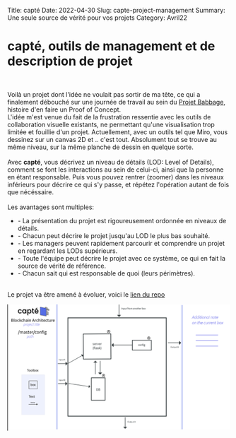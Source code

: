 Title: capté
Date: 2022-04-30
Slug: capte-project-management
Summary: Une seule source de vérité pour vos projets
Category: Avril22

<div id="left">
    <h1>capté, outils de management et de description de projet</h1>
    <br>
    <p>
    Voilà un projet dont l'idée ne voulait pas sortir de ma tête, ce qui a finalement débouché
    sur une journée de travail au sein du <a href="https://github.com/ProjectBabbage">Projet Babbage</a>, histoire d'en faire un Proof of Concept. <br>
    L'idée m'est venue du fait de la frustration ressentie avec les outils de collaboration visuelle existants, ne permettant
    qu'une visualisation trop limitée et fouillie d'un projet. Actuellement, avec un outils tel que Miro,
    vous dessinez sur un canvas 2D et .. c'est tout. Absolument tout se trouve au même niveau, sur la même planche de dessin en quelque sorte.
    <br>
    <br>
    Avec <b>capté</b>, vous décrivez un niveau de détails (LOD: Level of Details), comment se font les interactions au sein de celui-ci, ainsi que la personne en étant responsable. Puis vous pouvez rentrer (zoomer) dans les niveaux inférieurs pour décrire ce qui s'y passe, et répétez l'opération autant de fois que nécéssaire.
    <br>
    <br>
    Les avantages sont multiples:
    <ul style=>
        <li>- La présentation du projet est rigoureusement ordonnée en niveaux de détails.</li>
        <li>- Chacun peut décrire le projet jusqu'au LOD le plus bas souhaité.</li>
        <li>- Les managers peuvent rapidement parcourir et comprendre un projet en regardant les LODs supérieurs.</li>
        <li>- Toute l'équipe peut décrire le projet avec ce système, ce qui en fait la source de vérité de référence.</li>
        <li>- Chacun sait qui est responsable de quoi (leurs périmètres).</li>
    </ul>
    <br>
    Le projet va être amené à évoluer, voici le <a href="https://github.com/ProjectBabbage/capt">lien du repo</a>
    </p>
</div>

<div id="right" style="border-left:1px solid black">
    <img src="images/capt.png" />
</div>
